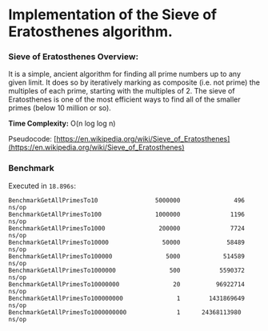 # Implementation of the Sieve of Eratosthenes algorithm.

### Sieve of Eratosthenes Overview:

It is a simple, ancient algorithm for finding all prime numbers
up to any given limit. It does so by iteratively marking as composite (i.e. not prime)
the multiples of each prime, starting with the multiples of 2.
The sieve of Eratosthenes is one of the most efficient ways
to find all of the smaller primes (below 10 million or so).

**Time Complexity:** O(n log log n)

Pseudocode: [https://en.wikipedia.org/wiki/Sieve_of_Eratosthenes](https://en.wikipedia.org/wiki/Sieve_of_Eratosthenes)

### Benchmark

Executed in ```18.896s```:

```
BenchmarkGetAllPrimesTo10                5000000               496 ns/op
BenchmarkGetAllPrimesTo100               1000000              1196 ns/op
BenchmarkGetAllPrimesTo1000               200000              7724 ns/op
BenchmarkGetAllPrimesTo10000               50000             58489 ns/op
BenchmarkGetAllPrimesTo100000               5000            514589 ns/op
BenchmarkGetAllPrimesTo1000000               500           5590372 ns/op
BenchmarkGetAllPrimesTo10000000               20          96922714 ns/op
BenchmarkGetAllPrimesTo100000000               1        1431869649 ns/op
BenchmarkGetAllPrimesTo1000000000              1      24368113980 ns/op
```
